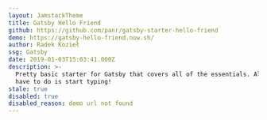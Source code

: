 ```yaml
---
layout: JamstackTheme
title: Gatsby Hello Friend
github: https://github.com/panr/gatsby-starter-hello-friend
demo: https://gatsby-hello-friend.now.sh/
author: Radek Kozieł
ssg: Gatsby
date: 2019-01-03T15:03:41.000Z
description: >-
  Pretty basic starter for Gatsby that covers all of the essentials. All you
  have to do is start typing!
stale: true
disabled: true
disabled_reason: demo url not found
---
```

